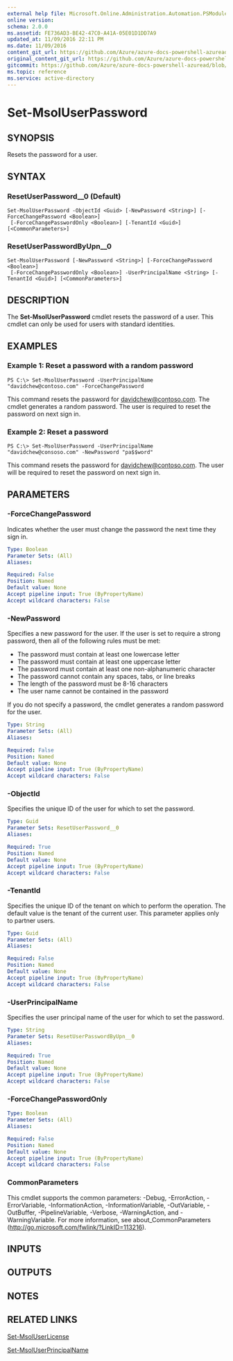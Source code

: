 ```yaml
---
external help file: Microsoft.Online.Administration.Automation.PSModule.dll-Help.xml
online version:
schema: 2.0.0
ms.assetid: FE736AD3-BE42-47C0-A41A-05E01D1DD7A9
updated_at: 11/09/2016 22:11 PM
ms.date: 11/09/2016
content_git_url: https://github.com/Azure/azure-docs-powershell-azuread/blob/VinceSmith-patch-9/Azure%20AD%20Cmdlets/MSOnline/v1/Set-MsolUserPassword.md
original_content_git_url: https://github.com/Azure/azure-docs-powershell-azuread/blob/VinceSmith-patch-9/Azure%20AD%20Cmdlets/MSOnline/v1/Set-MsolUserPassword.md
gitcommit: https://github.com/Azure/azure-docs-powershell-azuread/blob/a602340dee47e7edf41f6c5af3edb93e03ac1b45
ms.topic: reference
ms.service: active-directory
---
```


# Set-MsolUserPassword

## SYNOPSIS
Resets the password for a user.

## SYNTAX

### ResetUserPassword__0 (Default)
```
Set-MsolUserPassword -ObjectId <Guid> [-NewPassword <String>] [-ForceChangePassword <Boolean>]
 [-ForceChangePasswordOnly <Boolean>] [-TenantId <Guid>] [<CommonParameters>]
```

### ResetUserPasswordByUpn__0
```
Set-MsolUserPassword [-NewPassword <String>] [-ForceChangePassword <Boolean>]
 [-ForceChangePasswordOnly <Boolean>] -UserPrincipalName <String> [-TenantId <Guid>] [<CommonParameters>]
```

## DESCRIPTION
The **Set-MsolUserPassword** cmdlet resets the password of a user.
This cmdlet can only be used for users with standard identities.

## EXAMPLES

### Example 1: Reset a password with a random password
```
PS C:\> Set-MsolUserPassword -UserPrincipalName "davidchew@contoso.com" -ForceChangePassword
```

This command resets the password for davidchew@contoso.com.
The cmdlet generates a random password.
The user is required to reset the password on next sign in.

### Example 2: Reset a password
```
PS C:\> Set-MsolUserPassword -UserPrincipalName "davidchew@consoso.com" -NewPassword "pa$$word"
```

This command resets the password for davidchew@contoso.com.
The user will be required to reset the password on next sign in.

## PARAMETERS

### -ForceChangePassword
Indicates whether the user must change the password the next time they sign in.

```yaml
Type: Boolean
Parameter Sets: (All)
Aliases:

Required: False
Position: Named
Default value: None
Accept pipeline input: True (ByPropertyName)
Accept wildcard characters: False
```

### -NewPassword
Specifies a new password for the user.
If the user is set to require a strong password, then all of the following rules must be met:

* The password must contain at least one lowercase letter
* The password must contain at least one uppercase letter
* The password must contain at least one non-alphanumeric character
* The password cannot contain any spaces, tabs, or line breaks
* The length of the password must be 8-16 characters
* The user name cannot be contained in the password

If you do not specify a password, the cmdlet generates a random password for the user.

```yaml
Type: String
Parameter Sets: (All)
Aliases:

Required: False
Position: Named
Default value: None
Accept pipeline input: True (ByPropertyName)
Accept wildcard characters: False
```

### -ObjectId
Specifies the unique ID of the user for which to set the password.

```yaml
Type: Guid
Parameter Sets: ResetUserPassword__0
Aliases:

Required: True
Position: Named
Default value: None
Accept pipeline input: True (ByPropertyName)
Accept wildcard characters: False
```

### -TenantId
Specifies the unique ID of the tenant on which to perform the operation.
The default value is the tenant of the current user.
This parameter applies only to partner users.

```yaml
Type: Guid
Parameter Sets: (All)
Aliases:

Required: False
Position: Named
Default value: None
Accept pipeline input: True (ByPropertyName)
Accept wildcard characters: False
```

### -UserPrincipalName
Specifies the user principal name of the user for which to set the password.

```yaml
Type: String
Parameter Sets: ResetUserPasswordByUpn__0
Aliases:

Required: True
Position: Named
Default value: None
Accept pipeline input: True (ByPropertyName)
Accept wildcard characters: False
```

### -ForceChangePasswordOnly


```yaml
Type: Boolean
Parameter Sets: (All)
Aliases:

Required: False
Position: Named
Default value: None
Accept pipeline input: True (ByPropertyName)
Accept wildcard characters: False
```

### CommonParameters
This cmdlet supports the common parameters: -Debug, -ErrorAction, -ErrorVariable, -InformationAction, -InformationVariable, -OutVariable, -OutBuffer, -PipelineVariable, -Verbose, -WarningAction, and -WarningVariable. For more information, see about_CommonParameters (http://go.microsoft.com/fwlink/?LinkID=113216).

## INPUTS

## OUTPUTS

## NOTES

## RELATED LINKS
[Set-MsolUserLicense](./Set-MsolUserLicense.md)

[Set-MsolUserPrincipalName](./Set-MsolUserPrincipalName.md)
